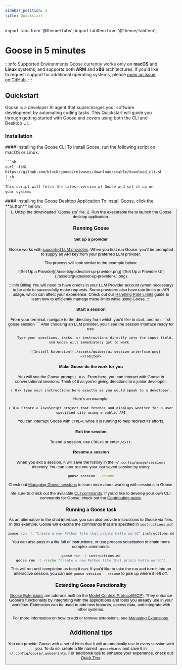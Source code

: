 ```yaml
---
sidebar_position: 2
title: Quickstart
---
```

import Tabs from '@theme/Tabs';
import TabItem from '@theme/TabItem';


# Goose in 5 minutes

:::info Supported Environments
Goose currently works only on **macOS** and **Linux** systems, and supports both **ARM** and **x86** architectures. If you'd like to request support for additional operating systems, please [open an issue on GitHub](https://github.com/block/goose/issues/new?template=Blank+issue).
:::

## Quickstart

Goose is a developer AI agent that supercharges your software development by automating coding tasks. This Quickstart will guide you through getting started with Goose and covers using both the CLI and Desktop UI.


### Installation

<Tabs groupId="interface">
  <TabItem value="cli" label="Goose CLI" default>
    #### Installing the Goose CLI
    To install Goose, run the following script on macOS or Linux. 

    ```sh
    curl -fsSL https://github.com/block/goose/releases/download/stable/download_cli.sh | sh
    ```
    This script will fetch the latest version of Goose and set it up on your system.
  </TabItem>
  <TabItem value="ui" label="Goose Dekstop">
    #### Installing the Goose Desktop Application
    To install Goose, click the **button** below:
      <Button 
        label=":arrow_down: Download Goose Desktop" 
        link="https://github.com/block/goose/releases/download/stable/Goose.zip" 
        variant="secondary" 
        size="lg" 
        outline 
      />
    <div style={{ marginTop: '1rem' }}>  
      1. Unzip the downloaded `Goose.zip` file.
      2. Run the executable file to launch the Goose desktop application.
    </div>  
  </TabItem>
</Tabs>

### Running Goose

#### Set up a provider
Goose works with [supported LLM providers][providers]. When you first run Goose, you'll be prompted to supply an API key from your preferred LLM provider.

The process will look similar to the example below:

<Tabs groupId="interface">
  <TabItem value="cli" label="Goose CLI" default>
    ![Set Up a Provider](./assets/guides/set-up-provider.png)
  </TabItem>
  <TabItem value="ui" label="Goose Dekstop">
    ![Set Up a Provider UI](./assets/guides/set-up-provider-ui.png)
  </TabItem>
</Tabs>

:::info Billing
 You will need to have credits in your LLM Provider account (when necessary) to be able to successfully make requests. Some providers also have rate limits on API usage, which can affect your experience. Check out our [Handling Rate Limits][handling-rate-limits] guide to learn how to efficiently manage these limits while using Goose.
:::

#### Start a session
<Tabs groupId="interface">
    <TabItem value="cli" label="Goose CLI" default>
        From your terminal, navigate to the directory from which you'd like to start, and run:
        ```sh
        goose session 
        ```
    </TabItem>
    <TabItem value="ui" label="Goose Dekstop">
        After choosing an LLM provider, you’ll see the session interface ready for use.
        
        Type your questions, tasks, or instructions directly into the input field, and Goose will immediately get to work. 

        ![Install Extension](./assets/guides/ui-session-interface.png)
    </TabItem>
</Tabs>

#### Make Goose do the work for you

You will see the Goose prompt `( O)>`. From here, you can interact with Goose in conversational sessions. Think of it as you're giving directions to a junior developer. 

```
( O)> type your instructions here exactly as you would speak to a developer.
```

Here's an example:

```
( O)> Create a JavaScript project that fetches and displays weather for a user specified city using a public API
```

You can interrupt Goose with `CTRL+C` while it is running to help redirect its efforts.

#### Exit the session

To end a session, use `CTRL+D` or enter `/exit`.

#### Resume a session

When you exit a session, it will save the history in the  `~/.config/goose/sessions` directory. You can later resume your last saved session by using:

``` sh
goose session --resume
```

Check out [Managing Goose sessions][managing-sessions] to learn more about working with sessions in Goose.


Be sure to check out the available [CLI commands][cli]. If you’d like to develop your own CLI commands for Goose, check out the [Contributing guide][contributing].


### Running a Goose task

As an alternative to the chat interface, you can also provide instructions to Goose via files. In this example, Goose will execute the commands that are specified in `instructions.md`:

```sh
goose run -t "Create a new Python file that prints hello world" instructions.md
```

You can also pass in a file full of instructions, or use process substitution to chain more complex commands:

```sh
goose run -t instructions.md
goose run -t <(echo "Create a new Python file that prints hello world")
```

This will run until completion as best it can. If you'd like to take the run and turn it into an interactive session,
you can use `goose session --resume` to pick up where it left off.

### Extending Goose Functionality

[Goose Extensions][extensions-guide] are add-ons built on the [Model Context Protocol(MCP)][MCP]. They enhance Goose's functionality by integrating with the applications and tools you already use in your workflow. Extensions can be used to add new features, access data, and integrate with other systems.

For more information on how to add or remove extensions, see [Managing Extensions][extensions-guide].

## Additional tips

You can provide Goose with a set of hints that it will automatically use in every session with you. To do so, create a file  named `.goosehints` and save it in `~/.config/goose/.goosehints`. For additional tips to enhance your experience, check out [Quick Tips][quick-tips].



[handling-rate-limits]: /docs/guides/handling-llm-rate-limits-with-goose
[openai-key]: https://platform.openai.com/api-keys
[getting-started]: /docs/category/getting-started
[providers]: /docs/getting-started/providers
[managing-sessions]: /docs/guides/managing-goose-sessions
[contributing]: https://github.com/block/goose/blob/main/CONTRIBUTING.md
[quick-tips]: /docs/guides/tips
[extensions-guide]: /docs/getting-started/using-extensions
[cli]: /docs/guides/goose-cli-commands
[MCP]: https://www.anthropic.com/news/model-context-protocol
